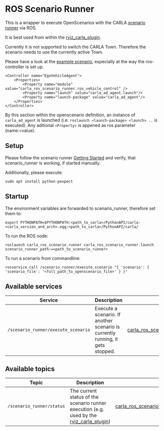 # ROS Scenario Runner

This is a wrapper to execute OpenScenarios with the CARLA [scenario runner](https://github.com/carla-simulator/scenario_runner) via ROS.

It is best used from within the [rviz_carla_plugin](../rviz_carla_plugin).

Currently it is not supported to switch the CARLA Town. Therefore the scenario needs to use the currently active Town.

Please have a look at the [example scenario](https://github.com/carla-simulator/ros-bridge/blob/master/carla_ad_demo/config/FollowLeadingVehicle.xosc), especially at the way the ros-controller is set up.

    <Controller name="EgoVehicleAgent">
        <Properties>
            <Property name="module" value="carla_ros_scenario_runner.ros_vehicle_control" />
            <Property name="launch" value="carla_ad_agent.launch"/>
            <Property name="launch-package" value="carla_ad_agent"/>
        </Properties>
    </Controller>

By this section within the openscenario definition, an instance of `carla_ad_agent` is launched (i.e. `roslaunch <launch-package> <launch> ..` is executed). Any aditional `<Property>` is appened as ros parameter (name:=value).

## Setup

Please follow the scenario runner [Getting Started](https://github.com/carla-simulator/scenario_runner/blob/master/Docs/getting_started.md) and verify, that scenario_runner is working, if started manually.

Additionally, please execute:

    sudo apt install python-pexpect

## Startup

The environment variables are forwarded to scenario_runner, therefore set them to:

    export PYTHONPATH=$PYTHONPATH:<path_to_carla>/PythonAPI/carla-<carla_version_and_arch>.egg:<path_to_carla>/PythonAPI/carla/

To run the ROS node:

    roslaunch carla_ros_scenario_runner carla_ros_scenario_runner.launch scenario_runner_path:=<path_to_scenario_runner>

To run a scenario from commandline:

    rosservice call /scenario_runner/execute_scenario "{ 'scenario': { 'scenario_file': '<full_path_to_openscenario_file>' } }"


## Available services

| Service                                                     | Description | Type                                                         |
| ----------------------------------------------------------- | ----------- | -------------------------------------------------------------------- |
| `/scenario_runner/execute_scenario` | Execute a scenario. If another scenario is currently running, it gets stopped. | [carla_ros_scenario_runner_types.ExecuteScenario](../carla_ros_scenario_runner_types/srv/ExecuteScenario.srv) |


## Available topics


| Topic                                 | Description | Type                                                                 |
| ------------------------------------- | ----------- | -------------------------------------------------------------------- |
| `/scenario_runner/status`     | The current status of the scenario runner execution (e.g. used by the [rviz_carla_plugin](../rviz_carla_plugin)) | [carla_ros_scenario_runner_types.CarlaScenarioRunnerStatus](../carla_ros_scenario_runner_types/msg/CarlaScenarioRunnerStatus.msg) |



